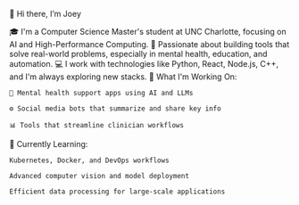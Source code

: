 👋 Hi there, I’m Joey

🎓 I'm a Computer Science Master's student at UNC Charlotte, focusing on AI and High-Performance Computing.
🧠 Passionate about building tools that solve real-world problems, especially in mental health, education, and automation.
💻 I work with technologies like Python, React, Node.js, C++, and I'm always exploring new stacks.
🔧 What I'm Working On:

    🧬 Mental health support apps using AI and LLMs

    ⚙️ Social media bots that summarize and share key info

    📊 Tools that streamline clinician workflows

🌱 Currently Learning:

    Kubernetes, Docker, and DevOps workflows

    Advanced computer vision and model deployment

    Efficient data processing for large-scale applications
